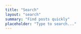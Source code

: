 ```yaml
---
title: "Search"
layout: "search"
summary: "Find posts quickly"
placeholder: "Type to search..."
---
```

